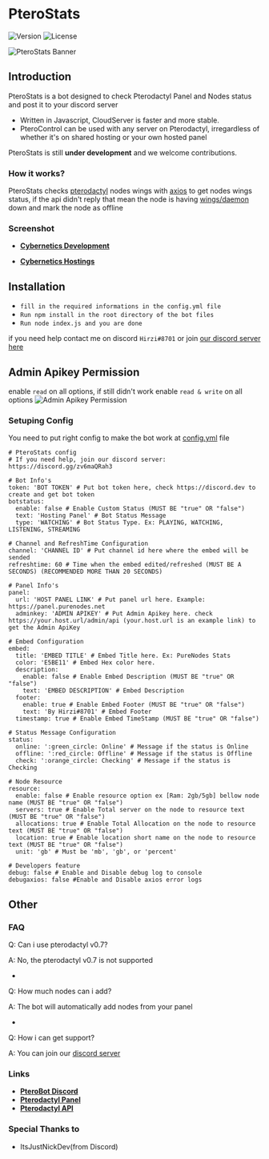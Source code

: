 # PteroStats

![Version](https://img.shields.io/github/package-json/v/HirziDevs/PteroStats?style=flat-square)
![License](https://img.shields.io/github/license/HirziDevs/PteroStats?style=flat-square)

![PteroStats Banner](https://media.discordapp.net/attachments/796259732683227157/861126504246411264/20210704_130856.jpg)

## Introduction

PteroStats is a bot designed to check Pterodactyl Panel and Nodes status and post it to your discord server

- Written in Javascript, CloudServer is faster and more stable.
- PteroControl can be used with any server on Pterodactyl, irregardless of whether it's on shared hosting or your own hosted panel

PteroStats is still **under development** and we welcome contributions. 

### How it works?

PteroStats checks [pterodactyl](https://pterodactyl.io) nodes wings with [axios](https://www.npmjs.com/package/axios) to get nodes wings status, if the api didn't reply that mean the node is having [wings/daemon](https://pterodactyl.io/wings/1.0/installing.html) down and mark the node as offline

### Screenshot

- [**Cybernetics Development**](https://discord.gg/TCBhPan6SY)

- [**Cybernetics Hostings**](https://imgur.com/a/wBmjDmi)


## Installation

- `fill in the required informations in the config.yml file`
- `Run npm install in the root directory of the bot files`
- `Run node index.js and you are done`

if you need help contact me on discord `Hirzi#8701` or join [our discord server here](https://discord.gg/zv6maQRah3)

## Admin Apikey Permission

enable `read` on all options, if still didn't work enable `read & write` on all options
![Admin Apikey Permission](https://media.discordapp.net/attachments/819757140155564062/876320084992331816/Screenshot_2021-08-15-11-20-05-56.jpg)

### Setuping Config

You need to put right config to make the bot work at [config.yml](https://github.com/HirziDevs/PteroStats/blob/main/config.yml) file
```
# PteroStats config
# If you need help, join our discord server: https://discord.gg/zv6maQRah3

# Bot Info's
token: 'BOT TOKEN' # Put bot token here, check https://discord.dev to create and get bot token
botstatus:
  enable: false # Enable Custom Status (MUST BE "true" OR "false")
  text: 'Hosting Panel' # Bot Status Message
  type: 'WATCHING' # Bot Status Type. Ex: PLAYING, WATCHING, LISTENING, STREAMING

# Channel and RefreshTime Configuration
channel: 'CHANNEL ID' # Put channel id here where the embed will be sended
refreshtime: 60 # Time when the embed edited/refreshed (MUST BE A SECONDS) (RECOMMENDED MORE THAN 20 SECONDS)

# Panel Info's
panel:
  url: 'HOST PANEL LINK' # Put panel url here. Example: https://panel.purenodes.net
  adminkey: 'ADMIN APIKEY' # Put Admin Apikey here. check https://your.host.url/admin/api (your.host.url is an example link) to get the Admin ApiKey

# Embed Configuration
embed: 
  title: 'EMBED TITLE' # Embed Title here. Ex: PureNodes Stats
  color: 'E5BE11' # Embed Hex color here.
  description: 
    enable: false # Enable Embed Description (MUST BE "true" OR "false")
    text: 'EMBED DESCRIPTION' # Embed Description
  footer: 
    enable: true # Enable Embed Footer (MUST BE "true" OR "false")
    text: 'By Hirzi#8701' # Embed Footer
  timestamp: true # Enable Embed TimeStamp (MUST BE "true" OR "false")

# Status Message Configuration
status:
  online: ':green_circle: Online' # Message if the status is Online
  offline: ':red_circle: Offline' # Message if the status is Offline
  check: ':orange_circle: Checking' # Message if the status is Checking

# Node Resource
resource:
  enable: false # Enable resource option ex [Ram: 2gb/5gb] bellow node name (MUST BE "true" OR "false")
  servers: true # Enable Total server on the node to resource text (MUST BE "true" OR "false")
  allocations: true # Enable Total Allocation on the node to resource text (MUST BE "true" OR "false")
  location: true # Enable location short name on the node to resource text (MUST BE "true" OR "false")
  unit: 'gb' # Must be 'mb', 'gb', or 'percent'

# Developers feature
debug: false # Enable and Disable debug log to console
debugaxios: false #Enable and Disable axios error logs
```

## Other
### FAQ

Q: Can i use pterodactyl v0.7?

A: No, the pterodactyl v0.7 is not supported

-

Q: How much nodes can i add?

A: The bot will automatically add nodes from your panel

-

Q: How i can get support?

A: You can join our [discord server](https://discord.gg/zv6maQRah3)

### Links

* __[PteroBot Discord](https://dsc.gg/cyberdev)__
* __[Pterodactyl Panel](https://pterodactyl.io)__
* __[Pterodactyl API](https://dashflo.net/docs/api/pterodactyl/v1)__

### Special Thanks to

- ItsJustNickDev(from Discord)
